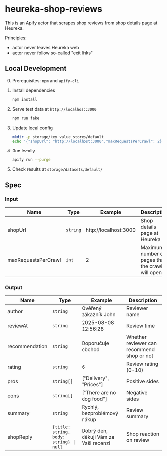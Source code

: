 # heureka-shop-reviews

This is an Apify actor that scrapes shop reviews from shop details page at Heureka.

Principles:

- actor never leaves Heureka web
- actor never follow so-called "exit links"

## Local Development

0. Prerequisites: `npm` and `apify-cli`

1. Install dependencies

    ```bash
    npm install
    ```

2. Serve test data at `http://localhost:3000`

    ```bash
    npm run fake
    ```

3. Update local config

    ```bash
    mkdir -p storage/key_value_stores/default
    echo '{"shopUrl": "http://localhost:3000","maxRequestsPerCrawl": 2}' > storage/key_value_stores/default/INPUT.json
    ```

4. Run locally

    ```bash
    apify run --purge
    ```

5. Check results at `storage/datasets/default/`

## Spec

### Input

| Name | Type | Example | Description |
|---|---|---|---|
| shopUrl | `string` | http://localhost:3000 | Shop details page at Heureka |
| maxRequestsPerCrawl | `int` | 2 | Maximum number of pages that the crawler will open |

### Output
| Name | Type | Example | Description |
|---|---|---|---|
| author | `string` | Ověřený zákazník John | Reviewer name |
| reviewAt | `string` | 2025-08-08 12:56:28 | Review time |
| recommendation | `string` | Doporučuje obchod | Whether reviewer can recommend shop or not |
| rating | `string` | 6 | Review rating (0-10) |
| pros | `string[]` | ["Delivery", "Prices"] | Positive sides |
| cons | `string[]` | ["There are no dog food"] | Negative sides |
| summary | `string` | Rychlý, bezproblémový nákup | Review summary |
| shopReply | `{title: string, body: string} \| null` | Dobrý den, děkuji Vám za Vaši recenzi | Shop reaction on review |
